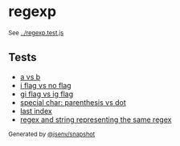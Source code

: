 # regexp

<sub>
  See <a href="../regexp.test.js">../regexp.test.js</a>
</sub>

## Tests

- [a vs b](a_vs_b/a_vs_b.md)
- [i flag vs no flag](i_flag_vs_no_flag/i_flag_vs_no_flag.md)
- [gi flag vs ig flag](gi_flag_vs_ig_flag/gi_flag_vs_ig_flag.md)
- [special char: parenthesis vs dot](special_char_parenthesis_vs_dot/special_char_parenthesis_vs_dot.md)
- [last index](last_index/last_index.md)
- [regex and string representing the same regex](regex_and_string_representing_the_same_regex/regex_and_string_representing_the_same_regex.md)

<sub>
  Generated by <a href="https://github.com/jsenv/core/tree/main/packages/independent/snapshot">@jsenv/snapshot</a>
</sub>